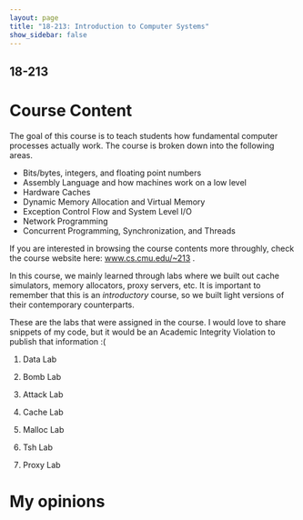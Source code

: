 ```yaml
---
layout: page
title: "18-213: Introduction to Computer Systems"
show_sidebar: false
---
```

## 18-213
# Course Content
The goal of this course is to teach students how fundamental computer processes actually work.
The course is broken down into the following areas. 

* Bits/bytes, integers, and floating point numbers
* Assembly Language and how machines work on a low level
* Hardware Caches
* Dynamic Memory Allocation and Virtual Memory
* Exception Control Flow and System Level I/O
* Network Programming
* Concurrent Programming, Synchronization, and Threads

If you are interested in browsing the course contents more throughly, check the course website here: www.cs.cmu.edu/~213 .

In this course, we mainly learned through labs where we built out cache simulators, memory allocators, proxy servers, etc. It is important to remember that this is an *introductory* course, so we built light versions of their contemporary counterparts.

These are the labs that were assigned in the course. I would love to share snippets of my code, but it would be an Academic Integrity Violation to publish that information :(

1. Data Lab

2. Bomb Lab

3. Attack Lab

4. Cache Lab

5. Malloc Lab

6. Tsh Lab

7. Proxy Lab

# My opinions
